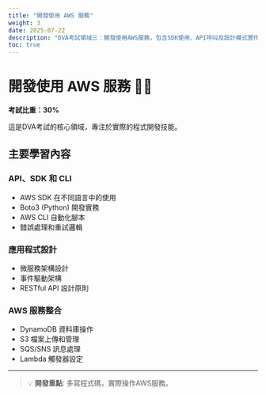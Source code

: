 ```yaml
---
title: "開發使用 AWS 服務"
weight: 3
date: 2025-07-22
description: "DVA考試領域三：開發使用AWS服務，包含SDK使用、API呼叫及設計模式實作。"
toc: true
---
```


# 開發使用 AWS 服務 👨‍💻

**考試比重：30%**

這是DVA考試的核心領域，專注於實際的程式開發技能。

## 主要學習內容

### API、SDK 和 CLI
- AWS SDK 在不同語言中的使用
- Boto3 (Python) 開發實務
- AWS CLI 自動化腳本
- 錯誤處理和重試邏輯

### 應用程式設計
- 微服務架構設計
- 事件驅動架構
- RESTful API 設計原則

### AWS 服務整合
- DynamoDB 資料庫操作
- S3 檔案上傳和管理
- SQS/SNS 訊息處理
- Lambda 觸發器設定

---

> 💡 **開發重點**: 多寫程式碼，實際操作AWS服務。
